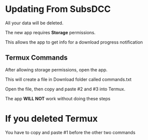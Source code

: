# Updating From SubsDCC

All your data will be deleted. 

The new app requires **Storage** permissions.

This allows the app to get info for a download progress notification

## Termux Commands

After allowing storage permissions, open the app.

This will create a file in Download folder called commands.txt

Open the file, then copy and paste #2 and #3 into Termux.

The app **WILL NOT** work without doing these steps

# If you deleted Termux

You have to copy and paste #1 before the other two commands
